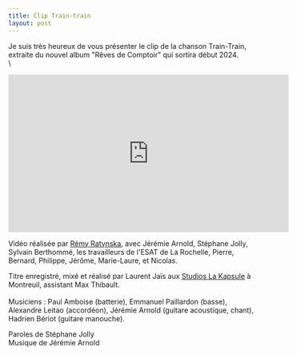 ```yaml
---
title: Clip Train-train
layout: post
---
```

Je suis très heureux de vous présenter le clip de la chanson Train-Train, extraite du nouvel album "Rêves de Comptoir" qui sortira début 2024.\
\
<iframe width="560" height="315" src="https://www.youtube.com/embed/yaDkLFYr0RM?si=j-XP5ubHSN1FTeTK" title="YouTube video player" frameborder="0" allow="accelerometer; autoplay; clipboard-write; encrypted-media; gyroscope; picture-in-picture; web-share" allowfullscreen></iframe>

Vidéo réalisée par [Rémy Ratynska](https://www.facebook.com/BrickRem17), avec Jérémie Arnold, Stéphane Jolly, Sylvain Berthommé, les travailleurs de l'ESAT de La Rochelle, Pierre, Bernard, Philippe, Jérôme, Marie-Laure, et Nicolas.

Titre enregistré, mixé et réalisé par Laurent Jaïs aux [Studios La Kapsule](https://www.lakapsule.com/) à Montreuil, assistant Max Thibault.\
\
Musiciens : Paul Amboise (batterie), Emmanuel Paillardon (basse), Alexandre Leitao (accordéon), Jérémie Arnold (guitare acoustique, chant), Hadrien Bériot (guitare manouche).

Paroles de Stéphane Jolly\
Musique de Jérémie Arnold
